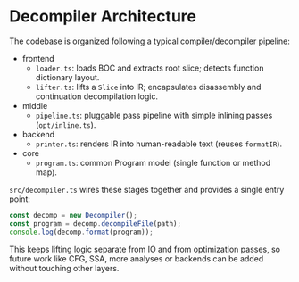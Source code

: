 # Decompiler Architecture

The codebase is organized following a typical compiler/decompiler pipeline:

- frontend
  - `loader.ts`: loads BOC and extracts root slice; detects function dictionary layout.
  - `lifter.ts`: lifts a `Slice` into IR; encapsulates disassembly and continuation decompilation logic.
- middle
  - `pipeline.ts`: pluggable pass pipeline with simple inlining passes (`opt/inline.ts`).
- backend
  - `printer.ts`: renders IR into human-readable text (reuses `formatIR`).
- core
  - `program.ts`: common Program model (single function or method map).

`src/decompiler.ts` wires these stages together and provides a single entry point:

```ts
const decomp = new Decompiler();
const program = decomp.decompileFile(path);
console.log(decomp.format(program));
```

This keeps lifting logic separate from IO and from optimization passes, so future work
like CFG, SSA, more analyses or backends can be added without touching other layers.

